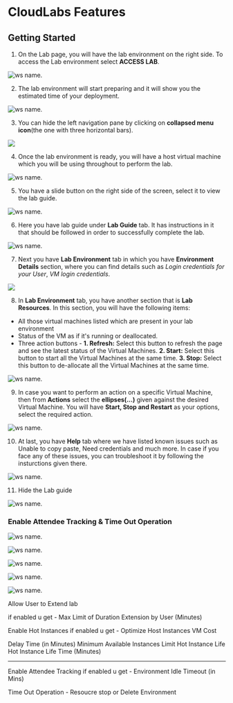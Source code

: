 # CloudLabs Features




## Getting Started

1. On the Lab page, you will have the lab environment on the right side. To access the Lab environment select **ACCESS LAB**.

![ws name.](media/udacity-01.png)

2. The lab environment will start preparing and it will show you the estimated time of your deployment.

![ws name.](media/udacity-02.png)

3. You can hide the left navigation pane by clicking on **collapsed menu icon**(the one with three horizontal bars).

![](media/udacity-01.gif?raw=true)

4. Once the lab environment is ready, you will have a host virtual machine which you will be using throughout to perform the lab.

![ws name.](media/udacity-14.png)

5. You have a slide button on the right side of the screen, select it to view the lab guide.

![ws name.](media/udacity-15.png)

6. Here you have lab guide under **Lab Guide** tab. It has instructions in it that should be followed in order to successfully complete the lab.

![ws name.](media/udacity-16.png)

7. Next you have **Lab Environment** tab in which you have **Environment Details** section, where you can find details such as _Login credentials for your User_, _VM login credentials_.

![](media/udacity-02.gif?raw=true)

8. In **Lab Environment** tab, you have another section that is **Lab Resources**. In this section, you will have the following items:
* All those virtual machines listed which are present in your lab environment
* Status of the VM as if it's running or deallocated.
* Three action buttons - 
      **1. Refresh:** Select this button to refresh the page and see the latest status of the Virtual Machines.
      **2. Start:** Select this button to start all the Virtual Machines at the same time.
      **3. Stop:** Select this button to de-allocate all the Virtual Machines at the same time.

![ws name.](media/udacity-04.png)

9. In case you want to perform an action on a specific Virtual Machine, then from **Actions** select the **ellipses(...)** given against the desired Virtual Machine. You will have **Start, Stop and Restart** as your options, select the required action.

![ws name.](media/udacity-05.png)

10. At last, you have **Help** tab where we have listed known issues such as Unable to copy paste, Need credentials and much more. In case if you face any of these issues, you can troubleshoot it by following the insturctions given there.

![ws name.](media/udacity-06.png)

11. Hide the Lab guide

![ws name.](media/udacity-07.png)

### Enable Attendee Tracking & Time Out Operation

![ws name.](media/udacity-09.png)


![ws name.](media/udacity-10.png)


![ws name.](media/udacity-11.png)



![ws name.](media/udacity-12.png)


![ws name.](media/udacity-13.png)












Allow User to Extend lab

if enabled u get - Max Limit of Duration Extension by User (Minutes) 


Enable Hot Instances 
if enabled u get - Optimize Host Instances VM Cost 

Delay Time (in Minutes)  Minimum Available Instances  Limit Hot Instance Life    Hot Instance Life Time (Minutes) 







------------------
Enable Attendee Tracking 
if enabled u get - Environment Idle Timeout (in Mins)

Time Out Operation - Resoucre stop or Delete Environment
































